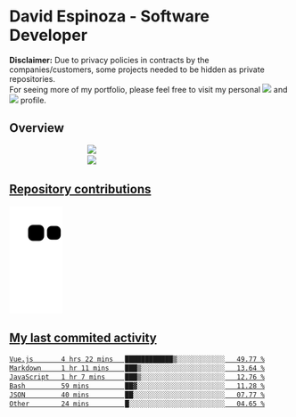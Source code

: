 # David Espinoza - Software Developer
<div id="links">
  <p>
    <strong>Disclaimer:</strong> Due to privacy policies in contracts by the companies/customers, some projects needed to be hidden as private repositories. <br />
For seeing more of my portfolio, please feel free to visit my personal <a href="https://davidespinoza.dev" target="_blank"><img src="https://img.shields.io/badge/website-000000?style=for-the-badge&logo=About.me&logoColor=white" target="_blank"></a> and <a href="https://www.linkedin.com/in/despinozap" target="_blank"><img src="https://img.shields.io/badge/LinkedIn-0077B5?style=for-the-badge&logo=linkedin&logoColor=white" target="_blank"></a> profile.
  </p>
</div>

## Overview

<div id="stats">
  <a href="https://github.com/despinozap">
  <img height="180em" style="margin: 0em 10em;" src="https://github-readme-stats.vercel.app/api?username=despinozap&show_icons=true&include_all_commits=true&count_private=true&theme=default"/>
  <img height="180em" style="margin: 0em 10em;" src="https://github-readme-stats.vercel.app/api/top-langs/?username=despinozap&layout=compact&langs_count=7&theme=default"/>
</div>
 
## Repository contributions
<div id="snake"> 

  ![Snake animation](https://github.com/despinozap/despinozap/blob/output/github-contribution-grid-snake.svg)
</div>

## My last commited activity
<!--START_SECTION:waka-->

```text
Vue.js       4 hrs 22 mins   ████████████▒░░░░░░░░░░░░   49.77 %
Markdown     1 hr 11 mins    ███▒░░░░░░░░░░░░░░░░░░░░░   13.64 %
JavaScript   1 hr 7 mins     ███▒░░░░░░░░░░░░░░░░░░░░░   12.76 %
Bash         59 mins         ██▓░░░░░░░░░░░░░░░░░░░░░░   11.28 %
JSON         40 mins         ██░░░░░░░░░░░░░░░░░░░░░░░   07.77 %
Other        24 mins         █░░░░░░░░░░░░░░░░░░░░░░░░   04.65 %
```

<!--END_SECTION:waka-->
